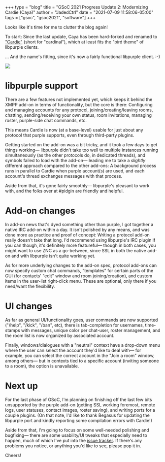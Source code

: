 +++
type = "blog"
title = "GSoC 2021 Progress Update 2: Modernizing Cardie (Caya)"
author = "JadedCtrl"
date = "2021-07-09 11:58:06-05:00"
tags = ["gsoc", "gsoc2021", "software"]
+++

Looks like it's time for me to clutter the blog again!

To start: Since the last update, Caya has been hard-forked and renamed to
["Cardie"](https://github.com/jadedctrl/cardie) (short for "cardinal"),
which at least fits the "bird theme" of libpurple clients.

… And the name's fitting, since it's now a fairly functional libpurple client.
:-)

<a href="/files/blog/jadedctrl/cardie-2.png"><img style="max-width: 80%" src="/files/blog/jadedctrl/cardie-2.png" /></a>


# libpurple support
There are a few features not implemented yet, which keeps it behind the XMPP
add-on in terms of functionality, but the core is there: Configuring
and managing accounts for any protocol, joining/creating/leaving rooms,
chatting, sending/receiving your own status, room invitations, managing roster,
purple-side chat commands, etc.

This means Cardie is now (at a base-level) usable for just about any protocol
that purple supports, even through third-party plugins.

Getting started on the add-on was a bit tricky, and it took a few days to
get things working― libpurple didn't take too well to multiple instances
running simultaneously (as the other protocols do, in dedicated threads), and
symbols failed to load with the add-on― leading me to take a _slightly_
different approach compared to the other add-ons: A background process runs in
parallel to Cardie when purple account(s) are used, and each account's thread
exchanges messages with that process.

Aside from that, it's gone fairly smoothly― libpurple's pleasant to work with,
and the folks over at #pidgin are friendly and helpful.


# Add-on changes
In add-on news that's dyed something other than purple, I got together a
native IRC add-on within a day. It isn't polished by any means, and was done
more as practice and proof of concept: Writing a protocol add-on really doesn't
take that long. I'd recommend using libpurple's IRC plugin if you can though,
it's definitely more featureful― though in both cases, you might want to use
ZNC as a go-between, since SSL in both the native add-on and with libpurple
isn't quite working yet.

As for more underlying changes to the add-on spec, protocol add-ons can now
specify custom chat commands, "templates" for certain parts of the GUI (for
contacts' "edit" window and room joining/creation), and custom items in the 
user-list right-click menu. These are optional, only there if you need/want
the flexibility.


# UI changes
As far as general UI/functionality goes, user commands are now supported
("/help", "/kick", "/ban", etc), there is tab-completion for usernames,
time-stamps with messages, unique color per chat-user, roster management,
and the room list is now organized by associated account.

Finally, windows/dialogues with a "neutral" context have a drop-down menu where
the user can select the account they'd like to deal with― for example, you can
select the correct account in the "Join a room" window, among others― but in
contexts tied to a specific account (inviting someone to a room), the option is
unavailable.


# Next up
For the last phase of GSoC, I'm planning on finishing off the last few bits
unsupported by the purple add-on (getting SSL working foremost, remote logs,
user statuses, contact images, roster saving), and writing ports for a couple
plugins. (On that note, I'd like to thank Begasus for updating the
libpurple port and kindly reporting some compilation errors with Cardie!)

Aside from that, I'm going to focus on some well-needed polishing and bugfixing―
there are some usability/UI tweaks that especially need to happen, much of
which I've put into the
[issue tracker](https://github.com/JadedCtrl/Cardie/issues). If there's any
problems you notice, or anything you'd like to see, please pop it in.

Cheers!
